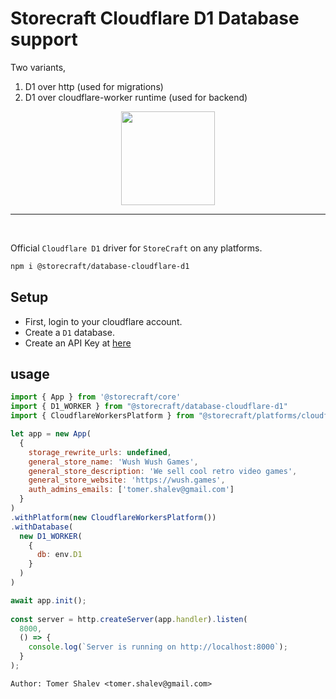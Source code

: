 # Storecraft Cloudflare D1 Database support

Two variants,
1. D1 over http (used for migrations)
2. D1 over cloudflare-worker runtime (used for backend)

<div style="text-align:center">
  <img src='https://storecraft.app/storecraft-color.svg' 
       height='150px' />
</div><hr/><br/>

Official `Cloudflare D1` driver for `StoreCraft` on any platforms.

```bash
npm i @storecraft/database-cloudflare-d1
```

## Setup

- First, login to your cloudflare account.
- Create a `D1` database.
- Create an API Key at [here](https://dash.cloudflare.com/profile/api-tokens)


## usage

```js
import { App } from '@storecraft/core'
import { D1_WORKER } from "@storecraft/database-cloudflare-d1"
import { CloudflareWorkersPlatform } from "@storecraft/platforms/cloudflare-workers"

let app = new App(
  {
    storage_rewrite_urls: undefined,
    general_store_name: 'Wush Wush Games',
    general_store_description: 'We sell cool retro video games',
    general_store_website: 'https://wush.games',
    auth_admins_emails: ['tomer.shalev@gmail.com']
  }
)
.withPlatform(new CloudflareWorkersPlatform())
.withDatabase(
  new D1_WORKER(
    {
      db: env.D1
    } 
  )
)

await app.init();
 
const server = http.createServer(app.handler).listen(
  8000,
  () => {
    console.log(`Server is running on http://localhost:8000`);
  }
); 

```

```text
Author: Tomer Shalev <tomer.shalev@gmail.com>
```